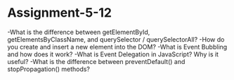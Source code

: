 ﻿# Assignment-5-12

 -What is the difference between getElementById, getElementsByClassName, and querySelector / querySelectorAll?
 -How do you create and insert a new element into the DOM?
 -What is Event Bubbling and how does it work?
 -What is Event Delegation in JavaScript? Why is it useful?
 -What is the difference between preventDefault() and stopPropagation() methods?


